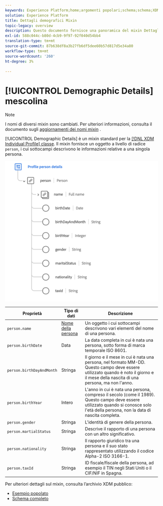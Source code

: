 ```yaml
---
keywords: Experience Platform;home;argomenti popolari;schema;schema;XDM;profilo individuale;campi;schemi;schema;progettazione schema;mixin;mixin;persona;dettagli persona;dettagli persona profilo;persona;
solution: Experience Platform
title: Dettagli demografici Mixin
topic-legacy: overview
description: Questo documento fornisce una panoramica del mixin Dettagli demografici.
exl-id: 588c044c-b80d-4cb9-9f97-92f040d54bb4
translation-type: tm+mt
source-git-commit: 87b638df8a3b27fb6df5dee60b57d817d5e34a80
workflow-type: tm+mt
source-wordcount: '260'
ht-degree: 3%

---
```


# [!UICONTROL Demographic Details] mescolina

>[!NOTE]
>
>I nomi di diversi mixin sono cambiati. Per ulteriori informazioni, consulta il documento sugli [aggiornamenti dei nomi mixin](../name-updates.md) .

[!UICONTROL Demographic Details] è un mixin standard per la  [[!DNL XDM Individual Profile] classe](../../classes/individual-profile.md). Il mixin fornisce un oggetto a livello di radice `person`, i cui sottocampi descrivono le informazioni relative a una singola persona.

<img src="../../images/mixins/profile-person-details.png" width="600" /><br />

| Proprietà | Tipo di dati | Descrizione |
| --- | --- | --- |
| `person.name` | [Nome della persona](../../data-types/person-name.md) | Un oggetto i cui sottocampi descrivono vari elementi del nome di una persona. |
| `person.birthDate` | Data | La data completa in cui è nata una persona, sotto forma di marca temporale ISO 8601. |
| `person.birthDayAndMonth` | Stringa | Il giorno e il mese in cui è nata una persona, nel formato MM-DD. Questo campo deve essere utilizzato quando è noto il giorno e il mese della nascita di una persona, ma non l&#39;anno. |
| `person.birthYear` | Intero | L&#39;anno in cui è nata una persona, compreso il secolo (come il 1989). Questo campo deve essere utilizzato quando si conosce solo l&#39;età della persona, non la data di nascita completa. |
| `person.gender` | Stringa | L&#39;identità di genere della persona. |
| `person.martialStatus` | Stringa | Descrive il rapporto di una persona con un altro significativo. |
| `person.nationality` | Stringa | Il rapporto giuridico tra una persona e il suo stato rappresentato utilizzando il codice Alpha-2 ISO 3166-1. |
| `person.taxId` | Stringa | ID fiscale/fiscale della persona, ad esempio il TIN negli Stati Uniti o il CIF/NIF in Spagna. |

Per ulteriori dettagli sul mixin, consulta l’archivio XDM pubblico:

* [Esempio popolato](https://github.com/adobe/xdm/blob/master/components/mixins/profile/profile-person-details.example.1.json)
* [Schema completo](https://github.com/adobe/xdm/blob/master/components/mixins/profile/profile-person-details.schema.json)
